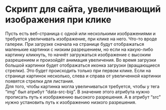 # Скрипт для сайта, увеличивающий изображения при клике

Пусть есть веб-страница с одной или несколькими изображениями и требуется увеличивать изображение, при клике на него. Что-то вроде галереи. При загрузке сначала на странице будут отображаться маленькие картинки с низким разрешением, но если на какую-либо картинку кликнуть, то начнёт загружаться изображение с высоким разрешением и произойдёт анимация увеличения. Во время загрузки большой картинки будет отображаться иконка загрузки (вращающиеся стрелки). Это будет происходить только при первом клике. Если на странице картинок несколько, слева и справа от увеличенной картинки появятся стрелки для листания.  
Для того, чтобы картинка могла увеличиваться требуется, чтобы у тега “img” был атрибут “data-src-big”. В значение этого атрибута нужно прописать путь к изображению высокого разрешения. А в атрибут “src” нужно установить путь к изображению низкого разрешения.